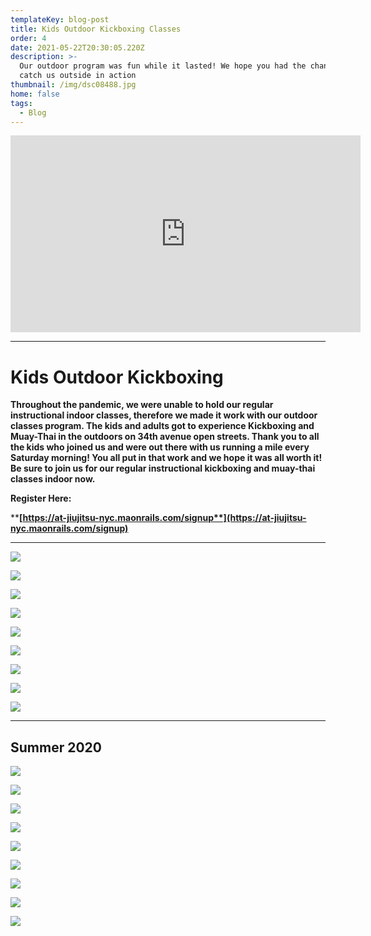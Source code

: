 ```yaml
---
templateKey: blog-post
title: Kids Outdoor Kickboxing Classes
order: 4
date: 2021-05-22T20:30:05.220Z
description: >-
  Our outdoor program was fun while it lasted! We hope you had the chance to
  catch us outside in action
thumbnail: /img/dsc08488.jpg
home: false
tags:
  - Blog
---
```

<iframe width="560" height="315" src="https://www.youtube.com/embed/L9bfctgqOtI" frameborder="0" allow="accelerometer; autoplay; clipboard-write; encrypted-media; gyroscope; picture-in-picture" allowfullscreen></iframe>

- - -

# Kids Outdoor Kickboxing

**Throughout the pandemic, we were unable to hold our regular instructional indoor classes, therefore we made it work with our outdoor classes program. The kids and adults got to experience Kickboxing and Muay-Thai in the outdoors on 34th avenue open streets. Thank you to all the kids who joined us and were out there with us running a mile every Saturday morning! You all put in that work and we hope it was all worth it! Be sure to join us for our regular instructional kickboxing and muay-thai classes indoor now.** 

**Register Here:**

****[**https://at-jiujitsu-nyc.maonrails.com/signup**](https://at-jiujitsu-nyc.maonrails.com/signup)****

- - -

![](/img/dsc03285.jpg)

![](/img/dsc03510.jpg)

![](/img/dsc03662.jpg)

![](/img/dsc03232.jpg)

![](/img/dsc03669.jpg)

![](/img/dsc02295.jpg)

![](/img/dsc03655.jpg)

![](/img/dsc03258.jpg)

![](/img/dsc02375.jpg)

- - -

## **Summer 2020**

![](/img/mvi_4294.mov.00_00_05_26.still001.png)

![](/img/dsc08802.jpg)

![](/img/dsc08151.jpg)

![](/img/img_5802.jpg)

![](/img/dsc08761.jpg)

![](/img/mvi_4303.mov.00_04_32_16.still006.png)

![](/img/dsc08199.jpg)

![](/img/dsc08591.jpg)

![](/img/dsc08770.jpg)
